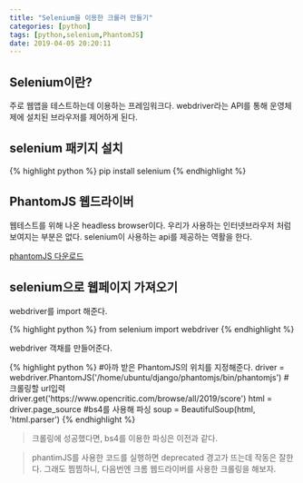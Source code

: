 ```yaml
---
title: "Selenium을 이용한 크롤러 만들기"
categories: [python]
tags: [python,selenium,PhantomJS]
date: 2019-04-05 20:20:11
---
```


## Selenium이란?
<p>주로 웹앱을 테스트하는데 이용하는 프레임워크다. webdriver라는 API를 통해 운영체제에 설치된 브라우저를 제어하게 된다.</p>

## selenium 패키지 설치
<p>
{% highlight python %}
pip install selenium
{% endhighlight %}
</p>

## PhantomJS 웹드라이버
<p>웹테스트를 위해 나온 headless browser이다. 우리가 사용하는 인터넷브라우저 처럼 보여지는 부분은 없다.
selenium이 사용하는 api를 제공하는 역활을 한다.</p>
<p><a href='http://phantomjs.org/download.html' target='_blank'>phantomJS 다운로드</a></p>

## selenium으로 웹페이지 가져오기
<p>webdriver를 import 해준다.</p>
<p>
{% highlight python %}
from selenium import webdriver
{% endhighlight %}
</p>
<p>webdriver 객채를 만들어준다.</p>
<p>
{% highlight python %}
#아까 받은 PhantomJS의 위치를 지정해준다.
driver = webdriver.PhantomJS('/home/ubuntu/django/phantomjs/bin/phantomjs')
#크롤링할 url입력
driver.get('https://www.opencritic.com/browse/all/2019/score')
html = driver.page_source
#bs4를 사용해 파싱
soup = BeautifulSoup(html, 'html.parser')
{% endhighlight %}
</p>

>크롤링에 성공했다면, bs4를 이용한 파싱은 이전과 같다.

>phantimJS를 사용한 코드를 실행하면 deprecated 경고가 뜨는데 작동은 잘한다. 그래도 찜찜하니, 다음번엔 크롬 웹드라이버를 사용한 크롤링을 해보자.
